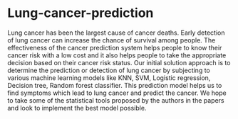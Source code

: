 # Lung-cancer-prediction  
Lung cancer has been the largest cause of cancer deaths. Early detection of lung cancer can increase the chance of survival among people. The effectiveness of the cancer prediction system helps people to know their cancer risk with a low cost and it also helps people to take the appropriate decision based on their cancer risk status. Our initial solution approach is to determine the prediction or detection of lung cancer by subjecting to various machine learning models like KNN, SVM, Logistic regression, Decision tree, Random forest classifier. This prediction model helps us to find symptoms which lead to lung cancer and predict the cancer. We hope to take some of the statistical tools proposed by the authors in the papers and look to implement the best model possible.
